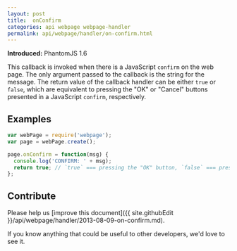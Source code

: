 ```yaml
---
layout: post
title:  onConfirm
categories: api webpage webpage-handler
permalink: api/webpage/handler/on-confirm.html
---
```


**Introduced:** PhantomJS 1.6

This callback is invoked when there is a JavaScript `confirm` on the web page. The only argument passed to the callback is the string for the message. The return value of the callback handler can be either `true` or `false`, which are equivalent to pressing the "OK" or "Cancel" buttons presented in a JavaScript `confirm`, respectively.

## Examples

```javascript
var webPage = require('webpage');
var page = webPage.create();

page.onConfirm = function(msg) {
  console.log('CONFIRM: ' + msg);
  return true; // `true` === pressing the "OK" button, `false` === pressing the "Cancel" button
};
```

## Contribute

Please help us [improve this document]({{ site.githubEdit }}/api/webpage/handler/2013-08-09-on-confirm.md).

If you know anything that could be useful to other developers, we'd love to see it.


